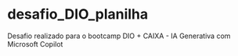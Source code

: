 # desafio_DIO_planilha
Desafio realizado para o bootcamp DIO + CAIXA - IA Generativa com Microsoft Copilot

